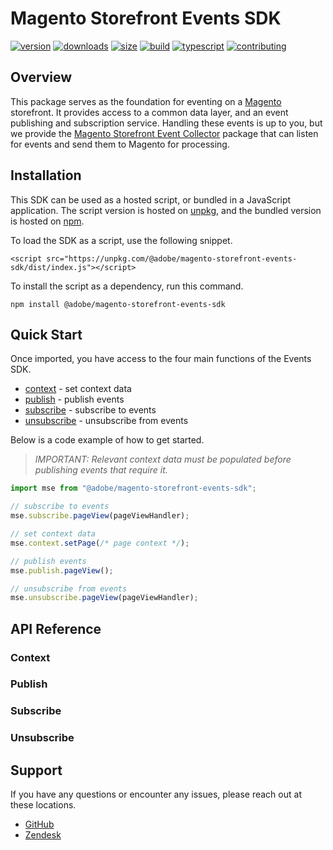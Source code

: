 # Magento Storefront Events SDK

[![version][version-badge]][npm]
[![downloads][downloads-badge]][npm]
[![size][size-badge]][bundlephobia]
[![build][build-badge]][actions]
[![typescript][typescript-badge]][typescript]
[![contributing][contributing-badge]][contributing]

## Overview

This package serves as the foundation for eventing on a [Magento][magento] storefront. It provides access to a common data layer, and an event publishing and subscription service. Handling these events is up to you, but we provide the [Magento Storefront Event Collector][collector] package that can listen for events and send them to Magento for processing.

## Installation

This SDK can be used as a hosted script, or bundled in a JavaScript application. The script version is hosted on [unpkg][unpkg], and the bundled version is hosted on [npm][npm].

To load the SDK as a script, use the following snippet.

```
<script src="https://unpkg.com/@adobe/magento-storefront-events-sdk/dist/index.js"></script>
```

To install the script as a dependency, run this command.

```shell
npm install @adobe/magento-storefront-events-sdk
```

## Quick Start

Once imported, you have access to the four main functions of the Events SDK.

-   [context][context] - set context data
-   [publish][publish] - publish events
-   [subscribe][subscribe] - subscribe to events
-   [unsubscribe][unsubscribe] - unsubscribe from events

Below is a code example of how to get started.

> _IMPORTANT: Relevant context data must be populated before publishing events that require it._

```javascript
import mse from "@adobe/magento-storefront-events-sdk";

// subscribe to events
mse.subscribe.pageView(pageViewHandler);

// set context data
mse.context.setPage(/* page context */);

// publish events
mse.publish.pageView();

// unsubscribe from events
mse.unsubscribe.pageView(pageViewHandler);
```

## API Reference

### Context

### Publish

### Subscribe

### Unsubscribe

## Support

If you have any questions or encounter any issues, please reach out at these locations.

-   [GitHub][issues]
-   [Zendesk][zendesk]

[npm]: https://npmjs.com/package/@adobe/magento-storefront-events-sdk
[version-badge]: https://img.shields.io/npm/v/@adobe/magento-storefront-events-sdk.svg?style=flat-square
[downloads-badge]: https://img.shields.io/npm/dt/@adobe/magento-storefront-events-sdk?style=flat-square
[bundlephobia]: https://bundlephobia.com/result?p=@adobe/magento-storefront-events-sdk
[size-badge]: https://img.shields.io/bundlephobia/minzip/@adobe/magento-storefront-events-sdk?style=flat-square
[actions]: https://github.com/adobe/magento-storefront-events-sdk/actions
[build-badge]: https://img.shields.io/github/workflow/status/adobe/magento-storefront-events-sdk/publish-latest?style=flat-square
[typescript]: https://typescriptlang.org/dt/search?search=%40adobe%2Fmagento-storefront-events-sdk
[typescript-badge]: https://img.shields.io/npm/types/@adobe/magento-storefront-events-sdk?style=flat-square
[contributing]: https://github.com/adobe/magento-storefront-events-sdk/blob/main/.github/CONTRIBUTING.md
[contributing-badge]: https://img.shields.io/badge/PRs-welcome-success?style=flat-square
[magento]: https://magento.com
[collector]: https://github.com/adobe/magento-storefront-event-collector
[unpkg]: https://unpkg.com/@adobe/magento-storefront-events-sdk/dist/index.js
[npm]: https://npmjs.com/package/@adobe/magento-storefront-events-sdk
[context]: #context
[publish]: #publish
[subscribe]: #subscribe
[unsubscribe]: #unsubscribe
[issues]: https://github.com/adobe/magento-storefront-events-sdk/issues
[zendesk]: https://account.magento.com/zendesk/login
